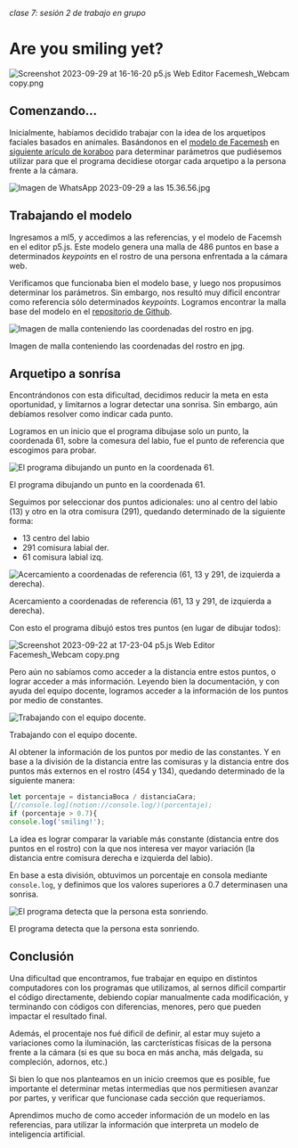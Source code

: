 *clase 7: sesión 2 de trabajo en grupo*

# Are you smiling yet?

![Screenshot 2023-09-29 at 16-16-20 p5.js Web Editor Facemesh_Webcam copy.png](Trabajo%20Grupal%20AI%2020a84c66f7e3464fa91cf123706fba8a/Screenshot_2023-09-29_at_16-16-20_p5.js_Web_Editor_Facemesh_Webcam_copy.png)

## Comenzando...

Inicialmente, habíamos decidido trabajar con la idea de los arquetipos faciales basados en animales.
Basándonos en el [modelo de Facemesh](https://learn.ml5js.org/#/reference/facemesh) en [siguiente arículo de koraboo](https://www.koreaboo.com/lists/korean-face-shape-animal-puppy-cat-bunny-deer-fox-celebrities-idols/) para determinar parámetros que pudiésemos utilizar para que el programa decidiese otorgar cada arquetipo a la persona frente a la cámara.

![Imagen de WhatsApp 2023-09-29 a las 15.36.56.jpg](Trabajo%20Grupal%20AI%2020a84c66f7e3464fa91cf123706fba8a/Imagen_de_WhatsApp_2023-09-29_a_las_15.36.56.jpg)

## Trabajando el modelo

Ingresamos a ml5, y accedimos a las referencias, y el modelo de Facemsh en el editor p5.js.
Este modelo genera una malla de 486 puntos en base a determinados *keypoints* en el rostro de una persona enfrentada a la cámara web. 

Verificamos que funcionaba bien el modelo base, y luego nos propusimos determinar los parámetros. Sin embargo, nos resultó muy díficil encontrar como referencia sólo determinados *keypoints*. Logramos encontrar la malla base del modelo en el [repositorio de Github](https://github.com/tensorflow/tfjs-models/tree/master/face-landmarks-detection). 

![Imagen de malla conteniendo las coordenadas del rostro en jpg.](https://github.com/tensorflow/tfjs-models/raw/master/face-landmarks-detection/mesh_map.jpg)

Imagen de malla conteniendo las coordenadas del rostro en jpg.

## Arquetipo a sonrísa

Encontrándonos con esta dificultad, decidimos reducir la meta en esta oportunidad, y limitarnos a lograr detectar una sonrisa. Sin embargo, aún debíamos resolver como indicar cada punto. 

Logramos en un inicio que el programa dibujase solo un punto, la coordenada 61, sobre  la comesura del labio, fue el punto de referencia que escogimos para probar. 

![El programa dibujando un punto en la coordenada 61.](Trabajo%20Grupal%20AI%2020a84c66f7e3464fa91cf123706fba8a/IMG_0038.png)

El programa dibujando un punto en la coordenada 61.

Seguimos por seleccionar dos puntos adicionales: uno al centro del labio (13) y otro en la otra comisura (291), quedando determinado de la siguiente forma:

- 13 centro del labio
- 291 comisura labial der.
- 61 comisura labial izq.

![Acercamiento a coordenadas de referencia (61, 13 y 291, de izquierda a derecha). ](Trabajo%20Grupal%20AI%2020a84c66f7e3464fa91cf123706fba8a/IMG_0048.jpeg)

Acercamiento a coordenadas de referencia (61, 13 y 291, de izquierda a derecha). 

Con esto el programa dibujó estos tres puntos (en lugar de dibujar todos):

![Screenshot 2023-09-22 at 17-23-04 p5.js Web Editor Facemesh_Webcam copy.png](Trabajo%20Grupal%20AI%2020a84c66f7e3464fa91cf123706fba8a/Screenshot_2023-09-22_at_17-23-04_p5.js_Web_Editor_Facemesh_Webcam_copy.png)

Pero aún no sabíamos como acceder a la distancia entre estos puntos, o lograr acceder a más información. Leyendo bien la documentación, y con ayuda del equipo docente, logramos acceder a la información de los puntos por medio de constantes. 

![Trabajando con el equipo docente. ](Trabajo%20Grupal%20AI%2020a84c66f7e3464fa91cf123706fba8a/IMG_0039.jpeg)

Trabajando con el equipo docente. 

Al obtener la información de los puntos por medio de las constantes. Y en base a la división de la distancia entre las comisuras y la distancia entre dos puntos más externos en el rostro (454 y 134), quedando determinado de la siguiente manera:

```jsx
let porcentaje = distanciaBoca / distanciaCara;
[//console.log](notion://console.log/)(porcentaje);
if (porcentaje > 0.7){
console.log('smiling!');
```

La idea es lograr comparar la variable más constante (distancia entre dos puntos en el rostro) con la que nos interesa ver mayor variación (la distancia entre comisura derecha e izquierda del labio). 

En base a esta división, obtuvimos un porcentaje en consola mediante `console.log`, y definimos que los valores superiores a 0.7 determinasen una sonrisa. 

![El programa detecta que la persona esta sonriendo. ](Trabajo%20Grupal%20AI%2020a84c66f7e3464fa91cf123706fba8a/Screenshot_2023-09-29_at_16-21-12_p5.js_Web_Editor_Facemesh_Webcam_copy.png)

El programa detecta que la persona esta sonriendo. 

## Conclusión

Una dificultad que encontramos, fue trabajar en equipo en distintos computadores con los programas que utilizamos, al sernos díficil compartir el código directamente, debiendo copiar manualmente cada modificación, y terminando con códigos con diferencias, menores, pero que pueden impactar el resultado final. 

Además, el procentaje nos fué dificil de definir, al estar muy sujeto a variaciones como la iluminación, las carcterísticas físicas de la persona frente a la cámara (si es que su boca en más ancha, más delgada, su compleción, adornos, etc.)

Si bien lo que nos planteamos en un inicio creemos que es posible, fue importante el determinar metas intermedias que nos permitiesen avanzar por partes, y verificar que funcionase cada sección que requeriamos. 

Aprendimos mucho de como acceder información de un modelo en las referencias, para utilizar la información que interpreta un modelo de inteligencia artificial.
